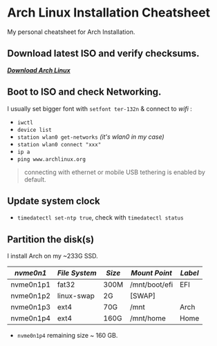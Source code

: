 # Arch Linux Installation Cheatsheet
My personal cheatsheet for Arch Installation.

## Download latest ISO and verify checksums.
[***Download Arch Linux***](https://archlinux.org/download)

## Boot to ISO and check Networking.
I usually set bigger font with `setfont ter-132n` & connect to *wifi* :
* `iwctl`
* `device list` 
* `station wlan0 get-networks` *(it's wlan0 in my case)*
* `station wlan0 connect "xxx"`
* `ip a`
* `ping www.archlinux.org` 
>connecting with ethernet or mobile USB tethering is enabled by default.

## Update system clock
- `timedatectl set-ntp true`, check with `timedatectl status`

## Partition the disk(s)
I install Arch on my ~233G SSD.

| *nvme0n1* | *File System* | *Size* | *Mount Point* | *Label* | 
|-----------|---------------|--------|---------------|---------|
| nvme0n1p1 | fat32         | 300M   |/mnt/boot/efi  | EFI     |
| nvme0n1p2 | linux-swap    | 2G     |[SWAP]         |         |
| nvme0n1p3 | ext4          | 70G    |/mnt           | Arch    |
| nvme0n1p4 | ext4          |160G    |/mnt/home      | Home    |
- `nvme0n1p4` remaining size ~ 160 GB.

